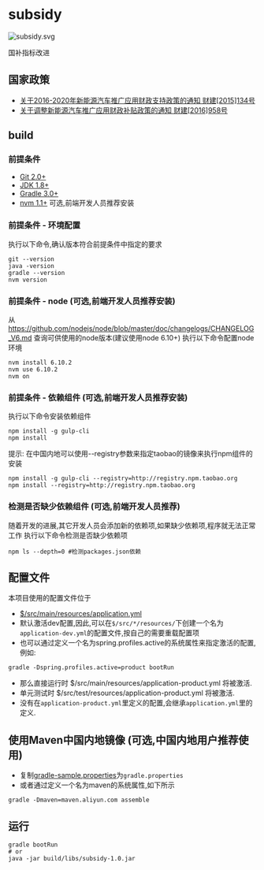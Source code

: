# subsidy
![subsidy.svg](https://travis-ci.org/evcar-zd/subsidy.svg?branch=master)

国补指标改进

## 国家政策
+ [关于2016-2020年新能源汽车推广应用财政支持政策的通知 财建[2015]134号](http://jjs.mof.gov.cn/zhengwuxinxi/zhengcefagui/201504/t20150429_1224515.html)
+ [关于调整新能源汽车推广应用财政补贴政策的通知 财建[2016]958号](http://jjs.mof.gov.cn/zhengwuxinxi/tongzhigonggao/201612/t20161229_2508628.html)

## build

### 前提条件
- [Git 2.0+](http://git-scm.com/downloads)
- [JDK 1.8+](http://www.oracle.com/technetwork/java/javase/downloads/index.html)
- [Gradle 3.0+](http://gradle.org/gradle-download/)
- [nvm 1.1+](https://github.com/creationix/nvm) 可选,前端开发人员推荐安装

### 前提条件 - 环境配置
执行以下命令,确认版本符合前提条件中指定的要求
```SHELL
git --version
java -version
gradle --version
nvm version
```

### 前提条件 - node (可选,前端开发人员推荐安装)
从 https://github.com/nodejs/node/blob/master/doc/changelogs/CHANGELOG_V6.md 查询可供使用的node版本(建议使用node 6.10+)
执行以下命令配置node环境
```SHELL
nvm install 6.10.2
nvm use 6.10.2
nvm on
```

### 前提条件 - 依赖组件 (可选,前端开发人员推荐安装)
执行以下命令安装依赖组件
```SHELL
npm install -g gulp-cli
npm install
```
提示: 在中国内地可以使用--registry参数来指定taobao的镜像来执行npm组件的安装
```SHELL
npm install -g gulp-cli --registry=http://registry.npm.taobao.org
npm install --registry=http://registry.npm.taobao.org
```

### 检测是否缺少依赖组件 (可选,前端开发人员推荐)
随着开发的进展,其它开发人员会添加新的依赖项,如果缺少依赖项,程序就无法正常工作
执行以下命令检测是否缺少依赖项
```SHELL
npm ls --depth=0 #检测packages.json依赖
```


## 配置文件
本项目使用的配置文件位于
- [$/src/main/resources/application.yml](https://github.com/evcar-zd/subsidy/blob/master/src/main/resources/application.yml)
- 默认激活dev配置,因此,可以在`$/src/*/resources/`下创建一个名为`application-dev.yml`的配置文件,按自己的需要重载配置项
- 也可以通过定义一个名为spring.profiles.active的系统属性来指定激活的配置,例如:
```SHELL
gradle -Dspring.profiles.active=product bootRun
```
- 那么直接运行时 $/src/main/resources/application-product.yml 将被激活.
- 单元测试时 $/src/test/resources/application-product.yml 将被激活.
- 没有在`application-product.yml`里定义的配置,会继承`application.yml`里的定义.

## 使用Maven中国内地镜像 (可选,中国内地用户推荐使用)
- 复制[gradle-sample.properties](https://github.com/evcar-zd/subsidy/blob/master/gradle-sample.properties)为`gradle.properties`
- 或者通过定义一个名为maven的系统属性,如下所示
```SHELL
gradle -Dmaven=maven.aliyun.com assemble
```

## 运行
```SHELL
gradle bootRun
# or
java -jar build/libs/subsidy-1.0.jar
```
